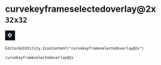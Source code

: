 # curvekeyframeselectedoverlay@2x `32x32`
<img src="/img/curvekeyframeselectedoverlay@2x.png" width=32 height=32>

``` CSharp
EditorGUIUtility.IconContent("curvekeyframeselectedoverlay@2x")
```
```
curvekeyframeselectedoverlay@2x
```

